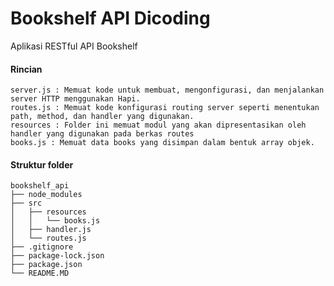# Bookshelf API Dicoding

Aplikasi RESTful API Bookshelf

#### Rincian

```
server.js : Memuat kode untuk membuat, mengonfigurasi, dan menjalankan server HTTP menggunakan Hapi.
routes.js : Memuat kode konfigurasi routing server seperti menentukan path, method, dan handler yang digunakan.
resources : Folder ini memuat modul yang akan dipresentasikan oleh handler yang digunakan pada berkas routes
books.js : Memuat data books yang disimpan dalam bentuk array objek.
```

#### Struktur folder

```
bookshelf_api
├── node_modules
├── src
│   ├── resources
│   │   └── books.js
│   ├── handler.js
│   └── routes.js
├── .gitignore
├── package-lock.json
├── package.json
└── README.MD
```
